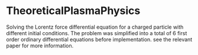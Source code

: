 # TheoreticalPlasmaPhysics

Solving the Lorentz force differential equation for a charged particle with different initial conditions. The problem was simplified into a total of 6 first order ordinary differential equations before implementation. see the relevant paper for more information.
